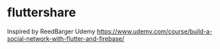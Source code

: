 # fluttershare
Inspired by ReedBarger Udemy https://www.udemy.com/course/build-a-social-network-with-flutter-and-firebase/
